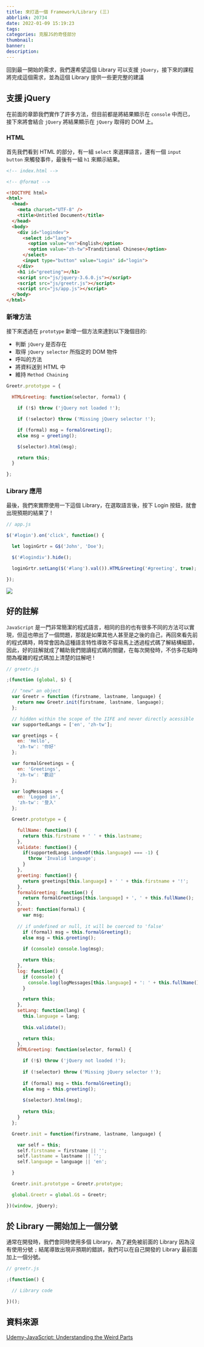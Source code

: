 ```yaml
---
title: 來打造一個 Framework/Library (三)
abbrlink: 20734
date: 2022-01-09 15:19:23
tags:
categories: 克服JS的奇怪部分
thumbnail:
banner:
description:
---
```


回到最一開始的需求，我們還希望這個 Library 可以支援 `jQuery`，接下來的課程將完成這個需求，並為這個 Library 提供一些更完整的建議

<!-- more -->

## 支援 jQuery

在前面的章節我們實作了許多方法，但目前都是將結果顯示在 `console` 中而已，接下來將會結合 `jQuery` 將結果顯示在 `jQuery` 取得的 DOM 上。

### HTML

首先我們看到 HTML 的部分，有一組 `select` 來選擇語言，還有一個 `input button` 來觸發事件，最後有一組 `h1` 來顯示結果。

```html
<!-- index.html -->

<!-- @format -->

<!DOCTYPE html>
<html>
  <head>
    <meta charset="UTF-8" />
    <title>Untitled Document</title>
  </head>
  <body>
    <div id="logindev">
      <select id="lang">
        <option value="en">English</option>
        <option value="zh-tw">Tranditional Chinese</option>
      </select>
      <input type="button" value="Login" id="login">
    </div>
    <h1 id="greeting"></h1>
    <script src="js/jquery-3.6.0.js"></script>
    <script src="js/greetr.js"></script>
    <script src="js/app.js"></script>
  </body>
</html>

```

### 新增方法

接下來透過在 `prototype` 新增一個方法來達到以下幾個目的:

- 判斷 `jQuery` 是否存在
- 取得 `jQuery selector` 所指定的 DOM 物件
- 呼叫的方法
- 將資料送到 HTML 中
- 維持 `Method Chaining`

```js
Greetr.prototype = {

  HTMLGreeting: function(selector, formal) {

    if (!$) throw ('jQuery not loaded !');

    if (!selector) throw ('Missing jQuery selector !');

    if (formal) msg = formalGreeting();
    else msg = greeting();

    $(selector).html(msg);

    return this;
  }

};
```

### Library 應用

最後，我們來實際使用一下這個 Library，在選取語言後，按下 Login 按鈕，就會出現預期的結果了 !

```js
// app.js

$('#login').on('click', function() {

  let loginGrtr = G$('John', 'Doe');

  $('#logindiv').hide();

  loginGrtr.setLang($('#lang').val()).HTMLGreeting('#greeting', true);

});
```

![](result.png)

## 好的註解

`JavaScript` 是一門非常簡潔的程式語言，相同的目的也有很多不同的方法可以實現，但這也帶出了一個問題，那就是如果其他人甚至是之後的自己，再回來看先前的程式碼時，時常會因為這種語言特性導致不容易馬上透過程式碼了解結構細節，因此，好的註解就成了輔助我們閱讀程式碼的關鍵，在每次開發時，不仿多花點時間為複雜的程式碼加上清楚的註解吧 !

```js
// greetr.js

;(function (global, $) {

  // "new" an object
  var Greetr = function (firstname, lastname, language) {
    return new Greetr.init(firstname, lastname, language);
  };

  // hidden within the scope of the IIFE and never directly acessible
  var supportedLangs = ['en', 'zh-tw'];

  var greetings = {
    en: 'Hello',
    'zh-tw': '你好'
  };

  var formalGreetings = {
    en: 'Greetings',
    'zh-tw': '歡迎'
  };

  var logMessages = {
    en: 'Logged in',
    'zh-tw': '登入'
  };

  Greetr.prototype = {

    fullName: function() {
      return this.firstname + ' ' + this.lastname;
    },
    validate: function() {
      if(supportedLangs.indexOf(this.language) === -1) {
        throw 'Invalid language';
      }
    },
    greeting: function() {
      return greetings[this.language] + ' ' + this.firstname + '!';
    },
    formalGreeting: function() {
      return formalGreetings[this.language] + ', ' + this.fullName();
    },
    greet: function(formal) {
      var msg;
    
    // if undefined or null, it will be coerced to 'false'
      if (formal) msg = this.formalGreeting();
      else msg = this.greeting();
    
      if (console) console.log(msg);

      return this;
    },
    log: function() {
      if (console) {
        console.log(logMessages[this.language] + ': ' + this.fullName());
      }

      return this;
    },
    setLang: function(lang) {
      this.language = lang;
    
      this.validate();

      return this;
    },
    HTMLGreeting: function(selector, formal) {

      if (!$) throw ('jQuery not loaded !');
  
      if (!selector) throw ('Missing jQuery selector !');
  
      if (formal) msg = this.formalGreeting();
      else msg = this.greeting();
  
      $(selector).html(msg);
  
      return this;
    }
  };

  Greetr.init = function(firstname, lastname, language) {

    var self = this;
    self.firstname = firstname || '';
    self.lastname = lastname || '';
    self.language = language || 'en';

  }

  Greetr.init.prototype = Greetr.prototype;

  global.Greetr = global.G$ = Greetr;

})(window, jQuery);
```

## 於 Library 一開始加上一個分號

通常在開發時，我們會同時使用多個 Library，為了避免被前面的 Library 因為沒有使用分號 `;` 結尾導致出現非預期的錯誤，我們可以在自己開發的 Library 最前面加上一個分號。

```js
// greetr.js

;(function() {

  // Library code 

})();
```

## 資料來源

[Udemy-JavaScript: Understanding the Weird Parts](https://www.udemy.com/course/understand-javascript/)
